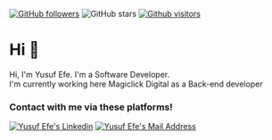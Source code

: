 [![GitHub followers](https://img.shields.io/github/followers/ysfeeazkl?style=social)](https://github.com/furkanyilmazz?tab=followers)
![GitHub stars](https://img.shields.io/github/stars/ysfeeazkl?style=social)
[![Github visitors](https://visitor-badge.glitch.me/badge?page_id=ysf.visitor-badge)](https://GitHub.com/furkanyilmazz/StrapDown.js/stargazers/)

# Hi 👋

<p>
          Hi, I'm Yusuf Efe. I'm a Software Developer.
          <br />
          I'm currently working here 
            Magiclick Digital
          </a>
          as a Back-end developer
        </p>

### Contact with me via these platforms!

<a href="https://www.linkedin.com/in/yusuf-efe-azakl%C4%B1-75959b22a/" target="_blank" rel="nofollow"><img alt="Yusuf Efe's Linkedin" src="https://img.shields.io/badge/LinkedIn-0077B5?style=for-the-badge&logo=linkedin&logoColor=white" /></a>
<a href="mailto:yusuf.efe.792@gmail.com" target="_blank" rel="nofollow"><img alt="Yusuf Efe's Mail Address" src="https://img.shields.io/badge/Gmail-D14836?style=for-the-badge&logo=gmail&logoColor=white" /></a>


